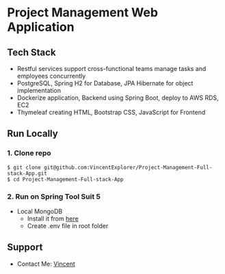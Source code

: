 # Project Management Web Application 

## Tech Stack

-	Restful services support cross-functional teams manage tasks and employees concurrently 
-	PostgreSQL, Spring H2 for Database, JPA Hibernate for object implementation
-	Dockerize application, Backend using Spring Boot, deploy to AWS RDS, EC2 
- Thymeleaf creating HTML, Bootstrap CSS, JavaScript for Frontend


## Run Locally

### 1. Clone repo

```
$ git clone git@github.com:VincentExplorer/Project-Management-Full-stack-App.git
$ cd Project-Management-Full-stack-App
```

### 2. Run on Spring Tool Suit 5

- Local MongoDB
  - Install it from [here](https://spring.io/tools)
  - Create .env file in root folder

## Support

- Contact Me: [Vincent](mailto:Wencheng.Zhao21@gmail.com)
